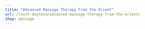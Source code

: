 ```yaml
---
title: "Advanced Massage Therapy From the Orient"
url: /south-daytona/advanced-massage-therapy-from-the-orient/
shop: massage
---
```


